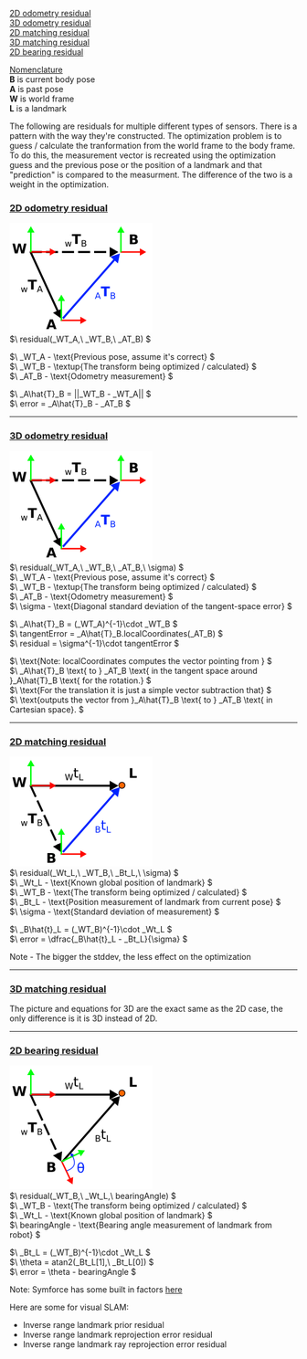 [2D odometry residual](#2D-odometry-residual)  
[3D odometry residual](#3D-odometry-residual)  
[2D matching residual](#2D-matching-residual)  
[3D matching residual](#3d-matching-residual)  
[2D bearing residual](#2D-bearing-residual)  


<ins>Nomenclature</ins>  
**B** is current body pose  
**A** is past pose  
**W** is world frame   
**L** is a landmark

The following are residuals for multiple different types of sensors. There is a
pattern with the way they're constructed. The optimization problem is to guess 
/ calculate the tranformation from the world frame to the body frame. To do 
this, the measurement vector is recreated using the optimization guess and the 
previous pose or the position of a landmark and that "prediction" is compared 
to the measurment. The difference of the two is a weight in the optimization.  

### <ins>2D odometry residual</ins>  

![transforms](pngs/2D_odometry_residual.png)  
$\ residual(_WT_A,\ _WT_B,\ _AT_B) $  

$\ _WT_A - \text{Previous pose, assume it's correct} $  
$\ _WT_B - \textup{The transform being optimized / calculated} $  
$\ _AT_B - \text{Odometry measurement} $  

$\ _A\hat{T}_B = ||_WT_B - _WT_A|| $  
$\ error = _A\hat{T}_B - _AT_B $  

------
### <ins>3D odometry residual</ins>

![transforms](pngs/3D_odometry_residual.png)  
$\ residual(_WT_A,\ _WT_B,\ _AT_B,\ \sigma)  $  
$\ _WT_A - \text{Previous pose, assume it's correct} $  
$\ _WT_B - \textup{The transform being optimized / calculated} $  
$\ _AT_B - \text{Odometry measurement} $  
$\ \sigma - \text{Diagonal standard deviation of the tangent-space error} $ 

$\ _A\hat{T}_B = (_WT_A)^{-1}\cdot _WT_B  $  
$\ tangentError = _A\hat{T}_B.localCoordinates(_AT_B) $  
$\ residual = \sigma^{-1}\cdot tangentError $  

$\ \text{Note: localCoordinates computes the vector pointing from } $  
$\ _A\hat{T}_B \text{ to } _AT_B \text{ in the tangent space around }_A\hat{T}_B \text{ for the rotation.} $  
$\ \text{For the translation it is just a simple vector subtraction that} $  
$\ \text{outputs the vector from }_A\hat{T}_B \text{ to } _AT_B \text{ in Cartesian space}.  $  

------
### <ins>2D matching residual</ins>  

![transforms](pngs/2D_matching_residual.png)  
$\ residual(_Wt_L,\ _WT_B,\ _Bt_L,\ \sigma) $  
$\ _Wt_L - \text{Known global position of landmark} $  
$\ _WT_B - \text{The transform being optimized / calculated} $  
$\ _Bt_L - \text{Position measurement of landmark from current pose} $  
$\ \sigma - \text{Standard deviation of measurement} $  

$\ _B\hat{t}_L = (_WT_B)^{-1}\cdot _Wt_L $  
$\ error = \dfrac{_B\hat{t}_L - _Bt_L}{\sigma} $  

Note - The bigger the stddev, the less effect on the optimization  

-----
### <ins>3D matching residual</ins>  
The picture and equations for 3D are the exact same as the 2D case, the only difference is it is 3D instead of 2D.  

-----  
### <ins>2D bearing residual</ins>

![transforms](pngs/2D_bearing_residual.png)  
$\ residual(_WT_B,\ _Wt_L,\ bearingAngle) $  
$\ _WT_B - \text{The transform being optimized / calculated} $  
$\ _Wt_L - \text{Known global position of landmark} $  
$\ bearingAngle - \text{Bearing angle measurement of landmark from robot} $  

$\ _Bt_L = (_WT_B)^{-1}\cdot _Wt_L $  
$\ \theta = atan2(_Bt_L[1],\ _Bt_L[0]) $  
$\ error = \theta - bearingAngle $

Note: Symforce has some built in factors [here](https://github.com/symforce-org/symforce/tree/main/symforce/codegen)  

Here are some for visual SLAM: 
* Inverse range landmark prior residual
* Inverse range landmark reprojection error residual
* Inverse range landmark ray reprojection error residual